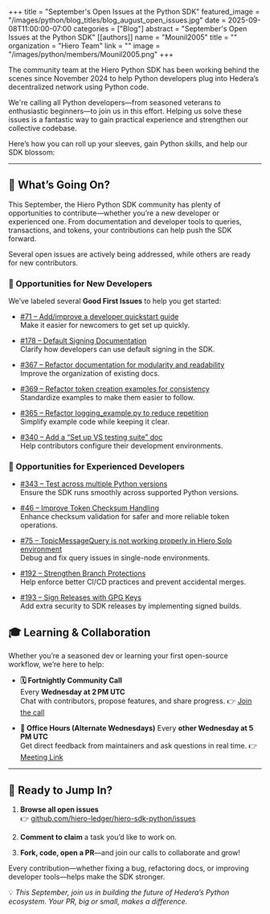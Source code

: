+++
title = "September's Open Issues at the Python SDK"
featured_image = "/images/python/blog_titles/blog_august_open_issues.jpg"
date = 2025-09-08T11:00:00-07:00
categories = ["Blog"]
abstract = "September's Open Issues at the Python SDK"
[[authors]]
name = "Mounil2005"
title = ""
organization = "Hiero Team"
link = ""
image = "/images/python/members/Mounil2005.png"
+++

The community team at the Hiero Python SDK has been working behind the scenes since November 2024 to help Python developers plug into Hedera’s decentralized network using Python code.

We're calling all Python developers—from seasoned veterans to enthusiastic beginners—to join us in this effort. Helping us solve these issues is a fantastic way to gain practical experience and strengthen our collective codebase.

Here’s how you can roll up your sleeves, gain Python skills, and help our SDK blossom:

---

## 🚀 What’s Going On?

This September, the Hiero Python SDK community has plenty of opportunities to contribute—whether you’re a new developer or experienced one. From documentation and developer tools to queries, transactions, and tokens, your contributions can help push the SDK forward.

Several open issues are actively being addressed, while others are ready for new contributors.  

### 🌱 Opportunities for New Developers
We’ve labeled several **Good First Issues** to help you get started:  

- [#71 – Add/improve a developer quickstart guide](https://github.com/hiero-ledger/hiero-sdk-python/issues/71)  
  Make it easier for newcomers to get set up quickly.  

- [#178 – Default Signing Documentation](https://github.com/hiero-ledger/hiero-sdk-python/issues/178)  
  Clarify how developers can use default signing in the SDK.  

- [#367 – Refactor documentation for modularity and readability](https://github.com/hiero-ledger/hiero-sdk-python/issues/367)  
  Improve the organization of existing docs.  

- [#369 – Refactor token creation examples for consistency](https://github.com/hiero-ledger/hiero-sdk-python/issues/369)  
  Standardize examples to make them easier to follow.  

- [#365 – Refactor logging_example.py to reduce repetition](https://github.com/hiero-ledger/hiero-sdk-python/issues/365)  
  Simplify example code while keeping it clear.  

- [#340 – Add a “Set up VS testing suite” doc](https://github.com/hiero-ledger/hiero-sdk-python/issues/340)  
  Help contributors configure their development environments.  


### 🔹 Opportunities for Experienced Developers
- [#343 – Test across multiple Python versions](https://github.com/hiero-ledger/hiero-sdk-python/issues/343)  
  Ensure the SDK runs smoothly across supported Python versions.  

- [#46 – Improve Token Checksum Handling](https://github.com/hiero-ledger/hiero-sdk-python/issues/46)  
  Enhance checksum validation for safer and more reliable token operations.  

- [#75 – TopicMessageQuery is not working properly in Hiero Solo environment](https://github.com/hiero-ledger/hiero-sdk-python/issues/75)  
  Debug and fix query issues in single-node environments.  

- [#192 – Strengthen Branch Protections](https://github.com/hiero-ledger/hiero-sdk-python/issues/192)  
  Help enforce better CI/CD practices and prevent accidental merges.  

- [#193 – Sign Releases with GPG Keys](https://github.com/hiero-ledger/hiero-sdk-python/issues/193)  
  Add extra security to SDK releases by implementing signed builds.  


## 🎓 Learning & Collaboration

Whether you’re a seasoned dev or learning your first open-source workflow, we’re here to help:

- **🗓️ Fortnightly Community Call**  
  Every **Wednesday at 2 PM UTC**  
  Chat with contributors, propose features, and share progress.
   👉 [Join the call](https://zoom-lfx.platform.linuxfoundation.org/meeting/92041330205?password=2f345bee-0c14-4dd5-9883-06fbc9c60581)  

- **💬 Office Hours (Alternate Wednesdays)**
  Every **other Wednesday at 5 PM UTC**  
  Get direct feedback from maintainers and ask questions in real time.
  👉 [Meeting Link](https://zoom-lfx.platform.linuxfoundation.org/meeting/99912667426?password=5b584a0e-1ed7-49d3-b2fc-dc5ddc888338)

---

## 🏁 Ready to Jump In?

1. **Browse all open issues**  
   👉 [github.com/hiero-ledger/hiero-sdk-python/issues](https://github.com/hiero-ledger/hiero-sdk-python/issues)

2. **Comment to claim** a task you’d like to work on.

3. **Fork, code, open a PR**—and join our calls to collaborate and grow!

Every contribution—whether fixing a bug, refactoring docs, or improving developer tools—helps make the SDK stronger.  

💡 *This September, join us in building the future of Hedera’s Python ecosystem. Your PR, big or small, makes a difference.*  

